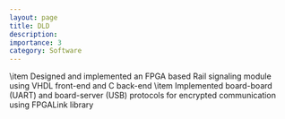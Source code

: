 ```yaml
---
layout: page
title: DLD 
description: 
importance: 3
category: Software
---
```



\item Designed and implemented an FPGA based Rail signaling module using VHDL front-end and C back-end
\item Implemented board-board (UART) and board-server (USB) protocols for encrypted communication using FPGALink library
